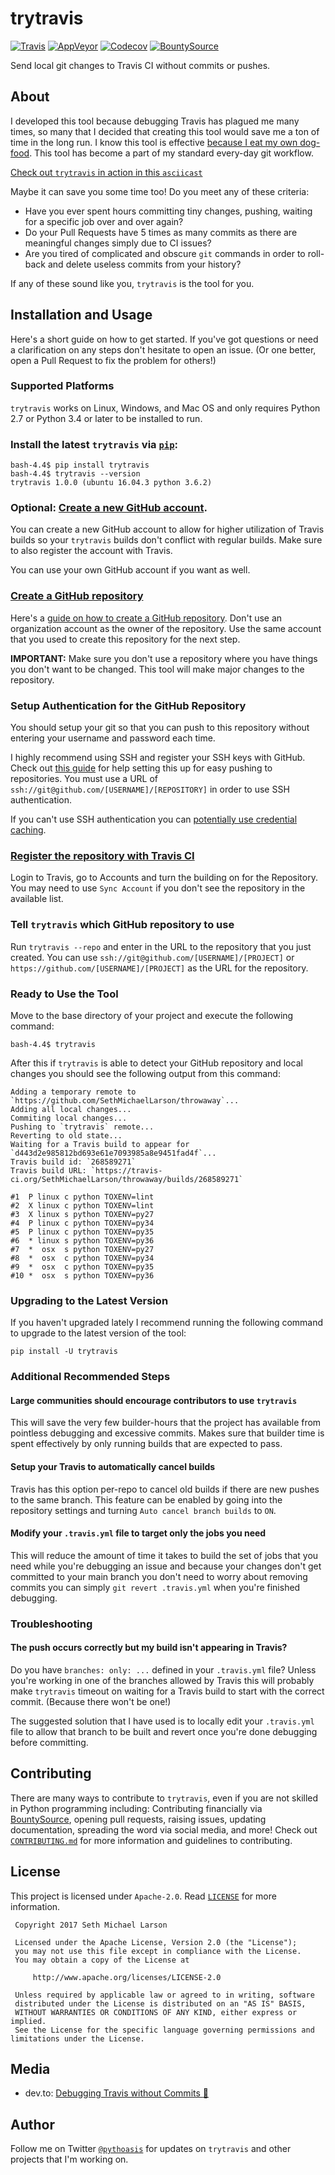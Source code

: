 # trytravis

[![Travis](https://img.shields.io/travis/SethMichaelLarson/trytravis/master.svg?style=flat)](https://travis-ci.org/SethMichaelLarson/trytravis)
[![AppVeyor](https://img.shields.io/appveyor/ci/SethMichaelLarson/trytravis/master.svg?style=flat)](https://ci.appveyor.com/project/SethMichaelLarson/trytravis)
[![Codecov](https://img.shields.io/codecov/c/github/SethMichaelLarson/trytravis/master.svg?style=flat)](https://codecov.io/gh/SethMichaelLarson/trytravis)
[![BountySource](https://img.shields.io/badge/donate-bountysource-brightgreen.svg?style=flat)](https://salt.bountysource.com/teams/trytravis)

Send local git changes to Travis CI without commits or pushes.

## About

I developed this tool because debugging Travis has plagued me many times, so many that
I decided that creating this tool would save me a ton of time in the long run.
I know this tool is effective [because I eat my own dog-food](https://github.com/SethMichaelLarson/trytravis-target).
This tool has become a part of my standard every-day git workflow.

[Check out `trytravis` in action in this `asciicast`](https://asciinema.org/a/135389)

Maybe it can save you some time too! Do you meet any of these criteria:

- Have you ever spent hours committing tiny changes, pushing, waiting for a specific job over and over again?
- Do your Pull Requests have 5 times as many commits as there are meaningful changes simply due to CI issues?
- Are you tired of complicated and obscure `git` commands in order to roll-back and delete useless commits from your history?

If any of these sound like you, `trytravis` is the tool for you.

## Installation and Usage

Here's a short guide on how to get started. If you've got questions or need
a clarification on any steps don't hesitate to open an issue. (Or one better,
open a Pull Request to fix the problem for others!)

### Supported Platforms

`trytravis` works on Linux, Windows, and Mac OS and only requires
Python 2.7 or Python 3.4 or later to be installed to run.

### Install the latest `trytravis` via [`pip`](https://pip.pypa.io/en/stable/):
```
bash-4.4$ pip install trytravis
bash-4.4$ trytravis --version
trytravis 1.0.0 (ubuntu 16.04.3 python 3.6.2)
```

### Optional: [Create a new GitHub account](https://help.github.com/articles/signing-up-for-a-new-github-account/).

You can create a new GitHub account to allow for higher utilization of Travis
builds so your `trytravis` builds don't conflict with regular builds.
Make sure to also register the account with Travis.

You can use your own GitHub account if you want as well.

### [Create a GitHub repository](https://github.com/new)

Here's a [guide on how to create a GitHub repository](https://help.github.com/articles/create-a-repo/).
Don't use an organization account as the owner of the repository.
Use the same account that you used to create this repository for the next step.

**IMPORTANT:** Make sure you don't use a repository where you have things you
don't want to be changed. This tool will make major changes to the repository.

### Setup Authentication for the GitHub Repository

You should setup your git so that you can push to this repository without
entering your username and password each time.

I highly recommend using SSH and register your SSH keys with GitHub. Check out
[this guide](https://help.github.com/articles/adding-a-new-ssh-key-to-your-github-account/)
for help setting this up for easy pushing to repositories. You must use a URL of `ssh://git@github.com/[USERNAME]/[REPOSITORY]`
in order to use SSH authentication.

If you can't use SSH authentication you can [potentially use credential caching](https://stackoverflow.com/a/28562679/5763213).

### [Register the repository with Travis CI](https://docs.travis-ci.com/user/getting-started/)

Login to Travis, go to Accounts and turn the building on for the Repository. You
may need to use `Sync Account` if you don't see the repository in the available list.

### Tell `trytravis` which GitHub repository to use

Run `trytravis --repo` and enter in the URL to the repository that you just created.
You can use `ssh://git@github.com/[USERNAME]/[PROJECT]` or
`https://github.com/[USERNAME]/[PROJECT]` as the URL for the repository.

### Ready to Use the Tool

Move to the base directory of your project and execute the following command:

  ```
  bash-4.4$ trytravis
  ```

After this if `trytravis` is able to detect your GitHub repository and local changes
you should see the following output from this command:

```
Adding a temporary remote to `https://github.com/SethMichaelLarson/throwaway`...
Adding all local changes...
Commiting local changes...
Pushing to `trytravis` remote...
Reverting to old state...
Waiting for a Travis build to appear for `d443d2e985812bd693e61e7093985a8e9451fad4f`...
Travis build id: `268589271`
Travis build URL: `https://travis-ci.org/SethMichaelLarson/throwaway/builds/268589271`

#1  P linux c python TOXENV=lint
#2  X linux c python TOXENV=lint
#3  X linux s python TOXENV=py27
#4  P linux c python TOXENV=py34
#5  P linux c python TOXENV=py35
#6  * linux s python TOXENV=py36
#7  *  osx  s python TOXENV=py27
#8  *  osx  c python TOXENV=py34
#9  *  osx  c python TOXENV=py35
#10 *  osx  s python TOXENV=py36
```

### Upgrading to the Latest Version

If you haven't upgraded lately I recommend running the following
command to upgrade to the latest version of the tool:

`pip install -U trytravis`

### Additional Recommended Steps

#### Large communities should encourage contributors to use `trytravis`

This will save the very few builder-hours that the project has available from pointless
debugging and excessive commits. Makes sure that builder time is spent effectively by
only running builds that are expected to pass.

#### Setup your Travis to automatically cancel builds

Travis has this option per-repo to cancel old builds if there are new pushes to the same branch.
This feature can be enabled by going into the repository settings and turning
`Auto cancel branch builds` to `ON`.

#### Modify your `.travis.yml` file to target only the jobs you need

This will reduce the amount of time it takes to build the set of
jobs that you need while you're debugging an issue and because your
changes don't get committed to your main branch you don't need to worry
about removing commits you can simply `git revert .travis.yml` when
you're finished debugging.

### Troubleshooting

#### The push occurs correctly but my build isn't appearing in Travis?

Do you have `branches: only: ...` defined in your `.travis.yml` file?
Unless you're working in one of the branches allowed by Travis this will probably make `trytravis`
timeout on waiting for a Travis build to start with the correct commit. (Because there won't be one!)

The suggested solution that I have used is to locally edit your `.travis.yml` file to allow
that branch to be built and revert once you're done debugging before committing.

## Contributing

There are many ways to contribute to `trytravis`, even if you are not skilled in Python programming
including: Contributing financially via [BountySource](https://salt.bountysource.com/teams/trytravis),
opening pull requests, raising issues, updating documentation, spreading the word via social media,
and more! Check out [`CONTRIBUTING.md`](https://github.com/SethMichaelLarson/trytravis/blob/master/CONTRIBUTING.md)
for more information and guidelines to contributing.

## License

This project is licensed under `Apache-2.0`. Read [`LICENSE`](https://github.com/SethMichaelLarson/trytravis/blob/master/LICENSE) for more information.

```
 Copyright 2017 Seth Michael Larson

 Licensed under the Apache License, Version 2.0 (the "License");
 you may not use this file except in compliance with the License.
 You may obtain a copy of the License at

     http://www.apache.org/licenses/LICENSE-2.0

 Unless required by applicable law or agreed to in writing, software
 distributed under the License is distributed on an "AS IS" BASIS,
 WITHOUT WARRANTIES OR CONDITIONS OF ANY KIND, either express or implied.
 See the License for the specific language governing permissions and
limitations under the License.
```

## Media

- dev.to: [Debugging Travis without Commits :tada:](https://dev.to/sethmichaellarson/debugging-travis-ci-without-commits-)

## Author

Follow me on Twitter [`@pythoasis`](https://twitter.com/pythoasis)
for updates on `trytravis` and other projects that I'm working on.
